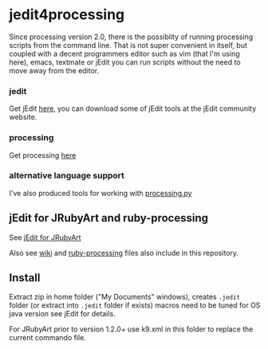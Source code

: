 # jedit4processing #

Since processing version 2.0, there is the possiblity of running processing scripts from the command line. That is not super convenient in itself, but coupled with a decent programmers editor such as vim (that I'm using here), emacs, textmate or jEdit you can run scripts without the need to move away from the editor.

### jedit ###
Get jEdit [here](http://www.jedit.org/), you can download some of jEdit tools at the jEdit community website.

### processing ###

Get processing [here](http://processing.org/)

### alternative language support ###

I've also produced tools for working with [processing.py](https://github.com/monkstone/processing.py-examples)

## jEdit for JRubyArt and ruby-processing

See [jEdit for JRubyArt][] 

Also see [wiki](https://github.com/monkstone/jedit4processing/wiki/Setting-up-for-JRubyArt) and [ruby-processing](https://github.com/jashkenas/ruby-processing/wiki/Other-Resources) files also include in this repository.

## Install ##

Extract zip in home folder ("My Documents" windows), creates `.jedit` folder (or extract into `.jedit` folder if exists) macros need to be tuned for OS java version see jEdit for details.

For JRubyArt prior to version 1.2.0+ use k9.xml in this folder to replace the current commando file.

[jEdit for JRubyArt]:http://monkstone.github.io/jedit4processing

